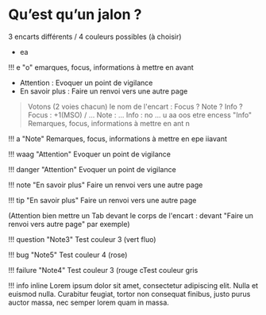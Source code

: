 # Qu’est qu’un jalon ?

3 encarts différents / 4 couleurs possibles (à choisir)

 - ea 

!!! e "o" 
	emarques, focus, informations à mettre en avant 
 - Attention : Evoquer un point de vigilance 
 - En savoir plus : Faire un renvoi vers une autre page

> Votons (2 voies chacun) le nom de l'encart :  Focus ? Note ? Info ?
>  Focus : +1(MSO) / ...
>  Note : ...
>  Info : no  ...
u aa oos  etre encess "Info" 
	Remarques, focus, informations à mettre en ant 
 n 

!!! a "Note" 
	Remarques, focus, informations à mettre en epe iiavant 

!!! waag "Attention"
	Evoquer un point de vigilance

!!! danger "Attention"
	Evoquer un point de vigilance

!!! note "En savoir plus"
	Faire un renvoi vers une autre page

!!! tip "En savoir plus"
	Faire un renvoi vers une autre page

(Attention bien mettre un Tab devant le corps de l'encart : devant "Faire un renvoi vers autre page" par exemple)
	
!!! question "Note3"
	Test couleur 3 (vert fluo)
	 
!!! bug "Note5"
	Test couleur 4 (rose)
	
!!! failure "Note4"
	Test couleur 3 (rouge cTest couleur gris

!!! info inline
    Lorem ipsum dolor sit amet, consectetur
    adipiscing elit. Nulla et euismod nulla.
    Curabitur feugiat, tortor non consequat
    finibus, justo purus auctor massa, nec
    semper lorem quam in massa.






<!--stackedit_data:
eyJoaXN0b3J5IjpbLTExNzgyMjY1NzgsNTE1ODY1MjA4LC04Mz
QwODQ1ODQsLTIxMTA4ODk0LDY1MTc5NTUwLDg4NDEyMjU0OSwx
MDU0NDcyODYwLC03NDQxMDU3ODgsMzczOTkyMjM4LC0xMjAwND
A5MTEyLC0xNDM4NDc2NTM5LDE5NDcyMjkzMTMsLTYzODk4ODEz
NSwtMzIzOTE5ODMxLDIwMzAxNzY1NjldfQ==
-->